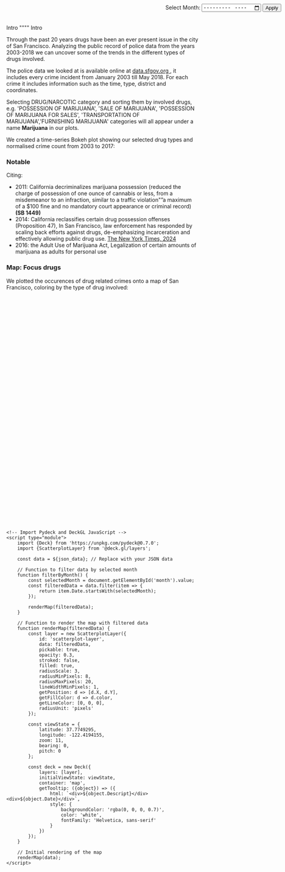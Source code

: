 
Intro """" Intro 

Through the past 20 years drugs have been an ever present issue in the city of San Francisco. Analyzing the public record of police data from the years 2003-2018 we can uncover some of the trends in the different types of drugs involved. 

The police data we looked at is available online at <a href="https://data.sfgov.org/Public-Safety/Police-Department-Incident-Reports-Historical-2003/tmnf-yvry/about_data" target="_blank"> data.sfgov.org </a>, it includes every crime incident from January 2003 till May 2018. For each crime it includes information such as the time, type, district and coordinates.

Selecting DRUG/NARCOTIC category and sorting them by involved drugs, e.g. 'POSSESSION OF MARIJUANA', 'SALE OF MARIJUANA', 'POSSESSION OF MARIJUANA FOR SALES', 'TRANSPORTATION OF MARIJUANA','FURNISHING MARIJUANA' categories will all appear under a name **Marijuana** in our plots. 

We created a time-series Bokeh plot showing our selected drug types and normalised crime count from 2003 to 2017:

<object type="text/html" data="{{ site.baseurl }}/TimeSeries.html" width="1200" height="400" style="border: none; padding: 0;"></object>

### Notable 
Citing: 
* 2011: California decriminalizes marijuana possession (reduced the charge of possession of one ounce of cannabis or less, from a misdemeanor to an infraction, similar to a traffic violation"”a maximum of a $100 fine and no mandatory court appearance or criminal record) **(SB 1449)** 
* 2014: California reclassifies certain drug possession offenses (Proposition 47), In San Francisco, law enforcement has responded by scaling back efforts against drugs, de-emphasizing incarceration and effectively allowing public drug use. [The New York Times, 2024](https://www.nytimes.com/2024/01/31/upshot/san-francisco-drug-crisis.html)
* 2016: the Adult Use of Marijuana Act, Legalization of certain amounts of marijuana as adults for personal use 

### Map: Focus drugs 

We plotted the occurences of drug related crimes onto a map of San Francisco, coloring by the type of drug involved:

<object type="text/html" data="{{ site.baseurl }}/MapPlot.html" width="800" height="400" style="border: none; padding: 0;"></object>


<!DOCTYPE html>
<html lang="en">
<head>
    <meta charset="UTF-8">
    <meta name="viewport" content="width=device-width, initial-scale=1.0">
    <title>Map with Month Picker</title>
    <!-- Import Pydeck and DeckGL CSS -->
    <link rel="stylesheet" type="text/css" href="https://unpkg.com/pydeck@0.7.0/dist/pydeck.css" />
    <style>
        /* Add custom CSS styles here */
        #map {
            position: relative;
            width: 100%;
            height: 600px; /* Adjust height as needed */
        }
        #month-picker {
            position: absolute;
            top: 10px;
            right: 10px;
            z-index: 9999;
        }
    </style>
</head>
<body>
    <div id="map"></div>
    <div id="month-picker">
        <label for="month">Select Month:</label>
        <input type="month" id="month" name="month">
        <button onclick="filterByMonth()">Apply</button>
    </div>

    <!-- Import Pydeck and DeckGL JavaScript -->
    <script type="module">
        import {Deck} from 'https://unpkg.com/pydeck@0.7.0';
        import {ScatterplotLayer} from '@deck.gl/layers';

        const data = ${json_data}; // Replace with your JSON data

        // Function to filter data by selected month
        function filterByMonth() {
            const selectedMonth = document.getElementById('month').value;
            const filteredData = data.filter(item => {
                return item.Date.startsWith(selectedMonth);
            });

            renderMap(filteredData);
        }

        // Function to render the map with filtered data
        function renderMap(filteredData) {
            const layer = new ScatterplotLayer({
                id: 'scatterplot-layer',
                data: filteredData,
                pickable: true,
                opacity: 0.3,
                stroked: false,
                filled: true,
                radiusScale: 3,
                radiusMinPixels: 8,
                radiusMaxPixels: 20,
                lineWidthMinPixels: 1,
                getPosition: d => [d.X, d.Y],
                getFillColor: d => d.color,
                getLineColor: [0, 0, 0],
                radiusUnit: 'pixels'
            });

            const viewState = {
                latitude: 37.7749295,
                longitude: -122.4194155,
                zoom: 11,
                bearing: 0,
                pitch: 0
            };

            const deck = new Deck({
                layers: [layer],
                initialViewState: viewState,
                container: 'map',
                getTooltip: ({object}) => ({
                    html: `<div>${object.Descript}</div><div>${object.Date}</div>`,
                    style: {
                        backgroundColor: 'rgba(0, 0, 0, 0.7)',
                        color: 'white',
                        fontFamily: 'Helvetica, sans-serif'
                    }
                })
            });
        }

        // Initial rendering of the map
        renderMap(data);
    </script>
</body>
</html>

